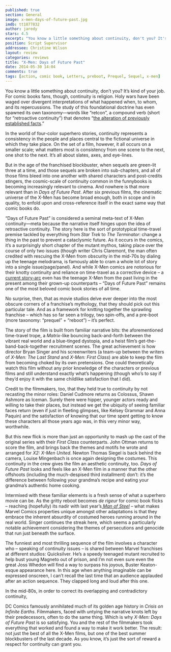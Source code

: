 ```yaml
---
published: true
section: General
image: x-men-days-of-future-past.jpg
imdb: tt1877832
author: jaredy
stars: 4.5
excerpt: "You know a little something about continuity, don't you? It's kind of your job."
position: Script Supervisor
addressee: Christine Wilson
layout: review
categories: reviews
title: "X-Men: Days of Future Past"
date: 2014-05-30 14:04
comments: true
tags: [action, comic book, Letters, preboot, Prequel, Sequel, x-men]
---
```

<p>You know a little something about continuity, don&rsquo;t you? It&rsquo;s kind of your job. For comic books fans, though, continuity is religion. Holy wars have been waged over divergent interpretations of what happened when, to whom, and its repercussions. The study of this foundational doctrine has even spawned its own taxonomy&mdash;words like &ldquo;retcon&rdquo;, a compound verb (short for &ldquo;retroactive continuity&rdquo;) that denotes &ldquo;<a href="http://en.wikipedia.org/wiki/Retroactive_continuity">the alteration of previously established facts</a>.&rdquo;&nbsp;</p>
<p>In the world of four-color superhero stories, continuity represents a consistency in the people and places central to the fictional universe in which they take place. On the set of a film, however, it all occurs on a smaller scale; what matters most is consistency from one scene to the next, one shot to the next. It&rsquo;s all about slates, axes, and eye-lines.</p>
<p>But in the age of the franchised blockbuster, when sequels are green-lit three at a time, and those sequels are broken into sub-chapters, and all of those films bleed into one another with shared characters and post-credits stingers, the cosmic-scale of continuity common in the funnybooks is becoming increasingly relevant to cinema. And nowhere is that more relevant than in <em>Days of Future Past</em>. After six previous films, the cinematic universe of the X-Men has become broad enough, both in scope and in quality, to enfold upon and cross-reference itself in the exact same way that comic books do.&nbsp;</p>
<p>&ldquo;Days of Future Past&rdquo; is considered a seminal meta-text of X-Men continuity&mdash;meta because the narrative itself hinges upon the idea of retroactive continuity. The story here is the sort of prototypical time-travel premise tackled by everything from <em>Star Trek</em> to <em>The Terminator</em>: change a thing in the past to prevent a cataclysmic future. As it occurs in the comics, it&rsquo;s a surprisingly short chapter of the mutant mythos, taking place over the course of only two issues (though writer Chris Claremont, the man often credited with rescuing the X-Men from obscurity in the mid-70s by dialing up the teenage melodrama, is famously able to cram a whole lot of story into a single issue/page/panel). And while X-Men comics are notorious for their knotty continuity and reliance on time-travel as a corrective device &ndash; a <a href="http://en.wikipedia.org/wiki/All-New_X-Men">current story-arc</a> even has the teenage X-Men from the past living in the present among their grown-up counterparts &ndash; &ldquo;Days of Future Past&rdquo; remains one of the most beloved comic book stories of all time.</p>
<p>No surprise, then, that as movie studios delve ever deeper into the most obscure corners of a franchise&rsquo;s mythology, that they should pick out this particular tale. And as a framework for knitting together the sprawling franchise &ndash; which has so far seen a trilogy, two spin-offs, and a pre-boot (more taxonomy: &ldquo;prequel&rdquo; + &ldquo;reboot&rdquo;) &ndash; it&rsquo;s perfect.</p>
<p>The story of the film is built from familiar narrative bits: the aforementioned time-travel trope, a <em>Matrix</em>-like bouncing back-and-forth between the vibrant real world and a blue-tinged dystopia, and a heist film&rsquo;s get-the-band-back-together recruitment scenes. The great achievement is how director Bryan Singer and his screenwriters (a team-up between the writers of <em>X-Men: The Last Stand</em> and <em>X-Men: First Class</em>) are able to keep the film from becoming choked by its own pretensions. One could theoretically watch this film without any prior knowledge of the characters or previous films and still understand exactly what&rsquo;s happening (though who&rsquo;s to say if they&rsquo;d enjoy it with the same childlike satisfaction that I did).</p>
<p>Credit to the filmmakers, too, that they held true to continuity by not recasting the minor roles: Daniel Cudmore returns as Colossus, Shawn Ashmore as Iceman. Surely there were hipper, younger actors ready and willing to take their places, but instead we get the ubiquity of seeing familiar faces return (even if just in fleeting glimpses, like Kelsey Grammar and Anna Paquin) and the satisfaction of knowing that our time spent getting to know these characters all those years ago was, in this very minor way, worthwhile.&nbsp;</p>
<p>But this new flick is more than just an opportunity to mash up the cast of the original series with their <em>First Class</em> counterparts. John Ottman returns to score the film, and brings back the themes and motifs he wrote and arranged for <em>X2: X-Men United</em>. Newton Thomas Siegel is back behind the camera, Louise Mingenbach is once again designing the costumes. This continuity in the crew gives the film an aesthetic continuity, too. <em>Days of Future Past</em> looks and feels like an X-Men film in a manner that the other offshoots (including the much-despised third installment) don&rsquo;t: it&rsquo;s the difference between following your grandma&rsquo;s recipe and eating your grandma&rsquo;s authentic home cooking.</p>
<p>Intermixed with these familiar elements is a fresh sense of what a superhero movie can be. As the gritty reboot becomes <em>de rigeur</em> for comic book flicks &ndash; reaching (hopefully) its nadir with last year&rsquo;s<a href="/content/2013/6/14/man-of-steel.html"><em> Man of Steel</em></a><em> </em>&ndash; what makes Marvel Comics properties unique amongst other adaptations is that they embrace the inherent absurdity of costumed heroes running around in the real world. Singer continues the streak here, which seems a particularly notable achievement considering the themes of persecutions and genocide that run just beneath the surface.&nbsp;</p>
<p>The funniest and most thrilling sequence of the film involves a character who &ndash; speaking of continuity issues &ndash; is shared between Marvel franchises at different studios: Quicksilver. He&rsquo;s a speedy teenaged mutant recruited to help bust young Magneto out of prison, and I&rsquo;m not even sure even the great Joss Whedon will find a way to surpass his joyous, Buster Keaton-esque appearance here. In this age when anything imaginable can be expressed onscreen, I can&rsquo;t recall the last time that an audience applauded after an action sequence. They clapped long and loud after this one.</p>
<p>In the mid-80s, in order to correct its overlapping and contradictory continuity,</p>
<p>DC Comics famously annihilated much of its golden age history in <em>Crisis on Infinite Earths</em>. Filmmakers, faced with untying the narrative knots left by their predecessors, often to do the same thing. Which is why <em>X-Men: Days of Future Past</em> is so satisfying. You and the rest of the filmmakers took everything that worked and found a way to make it work better. The result: not just the best of all the X-Men films, but one of the best summer blockbusters of the last decade. As you know, it&rsquo;s just the sort of reward a respect for continuity can grant you.</p>
